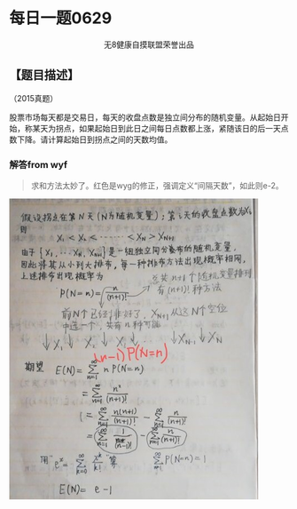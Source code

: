 # 每日一题0629

<center> 无8健康自摸联盟荣誉出品</center>

## 【题目描述】

（2015真题）

股票市场每天都是交易日，每天的收盘点数是独立间分布的随机变量。从起始日开始，称某天为拐点，如果起始日到此日之间每日点数都上涨，紧随该日的后一天点数下降。请计算起始日到拐点之间的天数均值。

### 解答from wyf

> 求和方法太妙了。红色是wyg的修正，强调定义“间隔天数”，如此则e-2。

![e0f65a19120bd01cbe29a9ead6bbc60](typoraimages/e0f65a19120bd01cbe29a9ead6bbc60.jpg)

